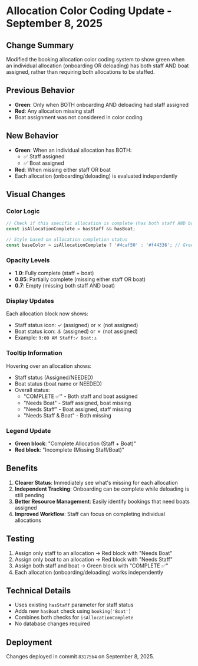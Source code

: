 # Allocation Color Coding Update - September 8, 2025

## Change Summary
Modified the booking allocation color coding system to show green when an individual allocation (onboarding OR deloading) has both staff AND boat assigned, rather than requiring both allocations to be staffed.

## Previous Behavior
- **Green**: Only when BOTH onboarding AND deloading had staff assigned
- **Red**: Any allocation missing staff
- Boat assignment was not considered in color coding

## New Behavior
- **Green**: When an individual allocation has BOTH:
  - ✅ Staff assigned
  - ✅ Boat assigned
- **Red**: When missing either staff OR boat
- Each allocation (onboarding/deloading) is evaluated independently

## Visual Changes

### Color Logic
```javascript
// Check if this specific allocation is complete (has both staff AND boat)
const isAllocationComplete = hasStaff && hasBoat;

// Style based on allocation completion status
const baseColor = isAllocationComplete ? '#4caf50' : '#f44336'; // Green if complete, red if not
```

### Opacity Levels
- **1.0**: Fully complete (staff + boat)
- **0.85**: Partially complete (missing either staff OR boat)
- **0.7**: Empty (missing both staff AND boat)

### Display Updates
Each allocation block now shows:
- Staff status icon: ✓ (assigned) or ✗ (not assigned)
- Boat status icon: ⚓ (assigned) or ✗ (not assigned)
- Example: `9:00 AM Staff:✓ Boat:⚓`

### Tooltip Information
Hovering over an allocation shows:
- Staff status (Assigned/NEEDED)
- Boat status (boat name or NEEDED)
- Overall status:
  - "COMPLETE ✅" - Both staff and boat assigned
  - "Needs Boat" - Staff assigned, boat missing
  - "Needs Staff" - Boat assigned, staff missing
  - "Needs Staff & Boat" - Both missing

### Legend Update
- **Green block**: "Complete Allocation (Staff + Boat)"
- **Red block**: "Incomplete (Missing Staff/Boat)"

## Benefits
1. **Clearer Status**: Immediately see what's missing for each allocation
2. **Independent Tracking**: Onboarding can be complete while deloading is still pending
3. **Better Resource Management**: Easily identify bookings that need boats assigned
4. **Improved Workflow**: Staff can focus on completing individual allocations

## Testing
1. Assign only staff to an allocation → Red block with "Needs Boat"
2. Assign only boat to an allocation → Red block with "Needs Staff"
3. Assign both staff and boat → Green block with "COMPLETE ✅"
4. Each allocation (onboarding/deloading) works independently

## Technical Details
- Uses existing `hasStaff` parameter for staff status
- Adds new `hasBoat` check using `booking['Boat']`
- Combines both checks for `isAllocationComplete`
- No database changes required

## Deployment
Changes deployed in commit `83175b4` on September 8, 2025.
